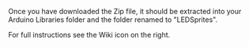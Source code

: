 Once you have downloaded the Zip file, it should be extracted into your Arduino Libraries folder and the folder renamed to "LEDSprites".

For full instructions see the Wiki icon on the right.
